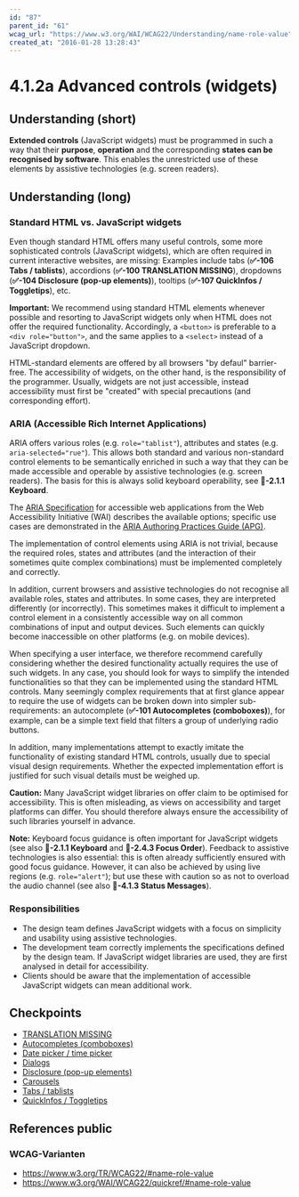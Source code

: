 ```yaml
---
id: "87"
parent_id: "61"
wcag_url: "https://www.w3.org/WAI/WCAG22/Understanding/name-role-value"
created_at: "2016-01-28 13:28:43"
---
```


# 4.1.2a Advanced controls (widgets)

## Understanding (short)

**Extended controls** (JavaScript widgets) must be programmed in such a way that their **purpose**, **operation** and the corresponding **states can be recognised by software**. This enables the unrestricted use of these elements by assistive technologies (e.g. screen readers).

## Understanding (long)

### Standard HTML vs. JavaScript widgets

Even though standard HTML offers many useful controls, some more sophisticated controls (JavaScript widgets), which are often required in current interactive websites, are missing: Examples include tabs (**✅-106 Tabs / tablists**), accordions (**✅-100 TRANSLATION MISSING**), dropdowns (**✅-104 Disclosure (pop-up elements)**), tooltips (**✅-107 QuickInfos / Toggletips**), etc.

**Important:** We recommend using standard HTML elements whenever possible and resorting to JavaScript widgets only when HTML does not offer the required functionality. Accordingly, a `<button>` is preferable to a `<div role="button">`, and the same applies to a `<select>` instead of a JavaScript dropdown.

HTML-standard elements are offered by all browsers "by defaul" barrier-free. The accessibility of widgets, on the other hand, is the responsibility of the programmer. Usually, widgets are not just accessible, instead accessibility must first be "created" with special precautions (and corresponding effort).


### ARIA (Accessible Rich Internet Applications)

ARIA offers various roles (e.g. `role="tablist"`), attributes and states (e.g. `aria-selected="rue"`). This allows both standard and various non-standard control elements to be semantically enriched in such a way that they can be made accessible and operable by assistive technologies (e.g. screen readers). The basis for this is always solid keyboard operability, see **📜-2.1.1 Keyboard**.

The [ARIA Specification](https://www.w3.org/WAI/standards-guidelines/aria/) for accessible web applications from the Web Accessibility Initiative (WAI) describes the available options; specific use cases are demonstrated in the [ARIA Authoring Practices Guide (APG)](https://www.w3.org/WAI/ARIA/apg/patterns/).

The implementation of control elements using ARIA is not trivial, because the required roles, states and attributes (and the interaction of their sometimes quite complex combinations) must be implemented completely and correctly.

In addition, current browsers and assistive technologies do not recognise all available roles, states and attributes. In some cases, they are interpreted differently (or incorrectly). This sometimes makes it difficult to implement a control element in a consistently accessible way on all common combinations of input and output devices. Such elements can quickly become inaccessible on other platforms (e.g. on mobile devices).

When specifying a user interface, we therefore recommend carefully considering whether the desired functionality actually requires the use of such widgets. In any case, you should look for ways to simplify the intended functionalities so that they can be implemented using the standard HTML controls. Many seemingly complex requirements that at first glance appear to require the use of widgets can be broken down into simpler sub-requirements: an autocomplete (**✅-101 Autocompletes (comboboxes)**), for example, can be a simple text field that filters a group of underlying radio buttons.

In addition, many implementations attempt to exactly imitate the functionality of existing standard HTML controls, usually due to special visual design requirements. Whether the expected implementation effort is justified for such visual details must be weighed up.

**Caution:** Many JavaScript widget libraries on offer claim to be optimised for accessibility. This is often misleading, as views on accessibility and target platforms can differ. You should therefore always ensure the accessibility of such libraries yourself in advance.

**Note:** Keyboard focus guidance is often important for JavaScript widgets (see also **📜-2.1.1 Keyboard** and **📜-2.4.3 Focus Order**). Feedback to assistive technologies is also essential: this is often already sufficiently ensured with good focus guidance. However, it can also be achieved by using live regions (e.g. `role="alert"`); but use these with caution so as not to overload the audio channel (see also **📜-4.1.3 Status Messages**).

### Responsibilities

- The design team defines JavaScript widgets with a focus on simplicity and usability using assistive technologies.
- The development team correctly implements the specifications defined by the design team. If JavaScript widget libraries are used, they are first analysed in detail for accessibility.
- Clients should be aware that the implementation of accessible JavaScript widgets can mean additional work.

## Checkpoints

- [TRANSLATION MISSING](translation-missing)
- [Autocompletes (comboboxes)](autocompletes-comboboxes)
- [Date picker / time picker](date-picker-time-picker)
- [Dialogs](dialogs)
- [Disclosure (pop-up elements)](disclosure-pop-up-elements)
- [Carousels](carousels)
- [Tabs / tablists](tabs-tablists)
- [QuickInfos / Toggletips](quickinfos-toggletips)

## References public

### WCAG-Varianten
- <https://www.w3.org/TR/WCAG22/#name-role-value>
- <https://www.w3.org/WAI/WCAG22/quickref/#name-role-value>